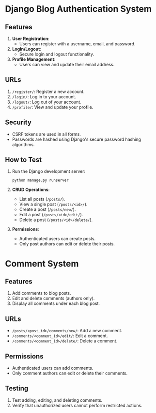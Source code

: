 # Django Blog Authentication System

## Features
1. **User Registration**:
   - Users can register with a username, email, and password.
2. **Login/Logout**:
   - Secure login and logout functionality.
3. **Profile Management**:
   - Users can view and update their email address.

## URLs
1. `/register/`: Register a new account.
2. `/login/`: Log in to your account.
3. `/logout/`: Log out of your account.
4. `/profile/`: View and update your profile.

## Security
- CSRF tokens are used in all forms.
- Passwords are hashed using Django's secure password hashing algorithms.

## How to Test
1. Run the Django development server:
   ```bash
   python manage.py runserver
1. **CRUD Operations**:
   - List all posts (`/posts/`).
   - View a single post (`/posts/<id>/`).
   - Create a post (`/posts/new/`).
   - Edit a post (`/posts/<id>/edit/`).
   - Delete a post (`/posts/<id>/delete/`).

2. **Permissions**:
   - Authenticated users can create posts.
   - Only post authors can edit or delete their posts.
# Comment System

## Features
1. Add comments to blog posts.
2. Edit and delete comments (authors only).
3. Display all comments under each blog post.

## URLs
- `/posts/<post_id>/comments/new/`: Add a new comment.
- `/comments/<comment_id>/edit/`: Edit a comment.
- `/comments/<comment_id>/delete/`: Delete a comment.

## Permissions
- Authenticated users can add comments.
- Only comment authors can edit or delete their comments.

## Testing
1. Test adding, editing, and deleting comments.
2. Verify that unauthorized users cannot perform restricted actions.